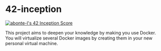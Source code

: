 # 42-inception

[![abonte-l's 42 Inception Score](https://badge42.vercel.app/api/v2/cl4ihoc5o006109joivmaaf1o/project/2165037)](https://github.com/JaeSeoKim/badge42)

This project aims to deepen your knowledge by making you use Docker. You will virtualize several Docker images by creating them in your new personal virtual machine.
